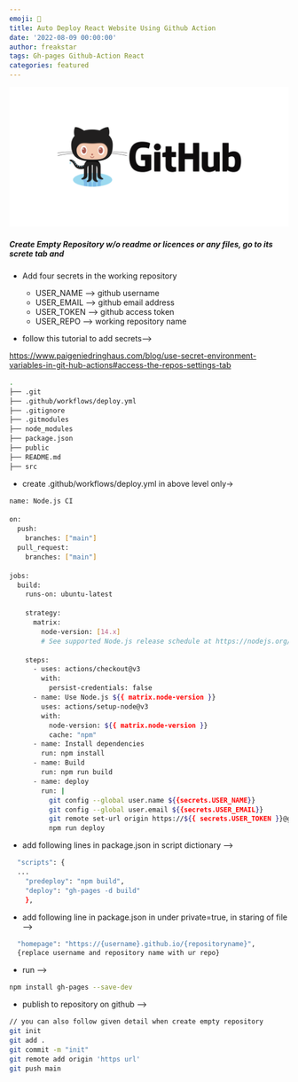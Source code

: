 ```yaml
---
emoji: 🔮
title: Auto Deploy React Website Using Github Action
date: '2022-08-09 00:00:00'
author: freakstar
tags: Gh-pages Github-Action React
categories: featured
---
```


![Potions Class](./image.png)

##### Create Empty Repository w/o readme or licences or any files, go to its screte tab and

- Add four secrets in the working repository

  - USER_NAME --> github username
  - USER_EMAIL --> github email address
  - USER_TOKEN --> github access token
  - USER_REPO --> working repository name

- follow this tutorial to add secrets-->

<https://www.paigeniedringhaus.com/blog/use-secret-environment-variables-in-git-hub-actions#access-the-repos-settings-tab>

```bash
.
├── .git
├── .github/workflows/deploy.yml
├── .gitignore
├── .gitmodules
├── node_modules
├── package.json
├── public
├── README.md
├── src
```

- create .github/workflows/deploy.yml in above level only->

```bash
name: Node.js CI

on:
  push:
    branches: ["main"]
  pull_request:
    branches: ["main"]

jobs:
  build:
    runs-on: ubuntu-latest

    strategy:
      matrix:
        node-version: [14.x]
        # See supported Node.js release schedule at https://nodejs.org/en/about/releases/

    steps:
      - uses: actions/checkout@v3
        with:
          persist-credentials: false
      - name: Use Node.js ${{ matrix.node-version }}
        uses: actions/setup-node@v3
        with:
          node-version: ${{ matrix.node-version }}
          cache: "npm"
      - name: Install dependencies
        run: npm install
      - name: Build
        run: npm run build
      - name: deploy
        run: |
          git config --global user.name ${{secrets.USER_NAME}}
          git config --global user.email ${{secrets.USER_EMAIL}}
          git remote set-url origin https://${{ secrets.USER_TOKEN }}@github.com/${{secrets.USER_NAME}}/${{secrets.USER_REPO}}.git
          npm run deploy
```

- add following lines in package.json in script dictionary -->

```bash
  "scripts": {
  ...
    "predeploy": "npm build",
    "deploy": "gh-pages -d build"
    },
```

- add following line in package.json in under private=true, in staring of file -->

```bash
  "homepage": "https://{username}.github.io/{repositoryname}",
  {replace username and repository name with ur repo}
```

- run -->

```bash
npm install gh-pages --save-dev
```

- publish to repository on github -->

```bash
// you can also follow given detail when create empty repository
git init
git add .
git commit -m "init"
git remote add origin 'https url'
git push main
```

```toc

```
